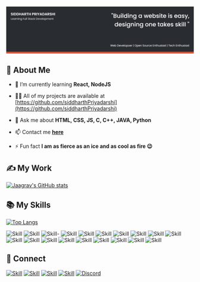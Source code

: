 ![Siddharth Priyadarshi's - cover](./cover-pic/siddharthPriyadarshi-cover.png)

## 🧔 About Me

- 🌱 I’m currently learning **React, NodeJS**

- 👨‍💻 All of my projects are available at [https://github.com/siddharthPriyadarshi](https://github.com/siddharthPriyadarshi)

- 💬 Ask me about **HTML, CSS, JS, C, C++, JAVA, Python**

- 📫 Contact me **[here](sidmail4606@gmail.com)**


- ⚡ Fun fact **I am as fierce as an ice and as cool as fire 😉**

## ✍ My Work

[![Jaagrav's GitHub stats](https://github-readme-stats.vercel.app/api?username=siddharthPriyadarshi&show_icons=true&theme=dark)](https://github.com/siddharthPriyadarshi)



## 📚 My Skills

[![Top Langs](https://github-readme-stats.vercel.app/api/top-langs/?username=siddharthPriyadarshi&layout=compact&show_icons=true&theme=dark)](https://github.com/siddharthPriyadarshi)

![Skill](https://img.shields.io/badge/HTML5-E34F26?style=for-the-badge&logo=html5&logoColor=white)
![Skill](https://img.shields.io/badge/CSS3-1572B6?style=for-the-badge&logo=css3&logoColor=white)
![Skill](https://img.shields.io/badge/JavaScript-323330?style=for-the-badge&logo=javascript&logoColor=F7DF1E)-
![Skill](https://img.shields.io/badge/Java-ED8B00?style=for-the-badge&logo=java&logoColor=white)
![Skill](https://img.shields.io/badge/Markdown-000000?style=for-the-badge&logo=markdown&logoColor=white)
![Skill](https://img.shields.io/badge/React-20232A?style=for-the-badge&logo=react&logoColor=61DAFB)
![Skill](https://img.shields.io/badge/Bootstrap-563D7C?style=for-the-badge&logo=bootstrap&logoColor=white)
![Skill](https://img.shields.io/badge/Material--UI-0081CB?style=for-the-badge&logo=material-ui&logoColor=white)
![Skill](https://img.shields.io/badge/React_Router-CA4245?style=for-the-badge&logo=react-router&logoColor=white)
![Skill](https://img.shields.io/badge/jQuery-0769AD?style=for-the-badge&logo=jquery&logoColor=white)
![Skill](https://img.shields.io/badge/Netlify-00C7B7?style=for-the-badge&logo=netlify&logoColor=white)
![Skill](https://img.shields.io/badge/firebase-ffca28?style=for-the-badge&logo=firebase&logoColor=white)
![Skill](https://img.shields.io/badge/Git-F05032?style=for-the-badge&logo=git&logoColor=white)
![Skill](https://img.shields.io/badge/next.js-000000?style=for-the-badge&logo=next.js&logoColor=white)
![Skill](https://img.shields.io/badge/Postman-FF6C37?style=for-the-badge&logo=Postman&logoColor=white)
![Skill](https://img.shields.io/badge/Visual_Studio_Code-0078D4?style=for-the-badge&logo=visual%20studio%20code&logoColor=white)
![Skill](https://img.shields.io/badge/Microsoft_Office-D83B01?style=for-the-badge&logo=microsoft-office&logoColor=white)
![Skill](https://img.shields.io/badge/language-000000?style=for-the-badge&logo=C&logoColor=white)
![Skill](https://img.shields.io/badge/Python-ffca28?style=for-the-badge&logo=Python&logoColor=white)





## 🤝 Connect

[![Skill](https://img.shields.io/badge/LinkedIn-0077B5?style=for-the-badge&logo=linkedin&logoColor=white)](https://www.linkedin.com/in/siddharth4606/)
[![Skill](https://img.shields.io/badge/Twitter-1DA1F2?style=for-the-badge&logo=twitter&logoColor=white)](https://twitter.com/siddharth4606)
[![Skill](https://img.shields.io/badge/Instagram-E4405F?style=for-the-badge&logo=instagram&logoColor=white)](https://www.instagram.com/siddharth_4606/)
[![Skill](https://img.shields.io/badge/GitHub-100000?style=for-the-badge&logo=github&logoColor=white)](https://github.com/siddharthPriyadarshi)
[![Discord](https://img.shields.io/discord/864163856112812093?label=DISCORD&logo=Discord&style=for-the-badge)](https://discord.gg/j73zZGWYAv)
